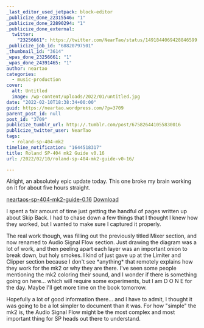 ```yaml
---
_last_editor_used_jetpack: block-editor
_publicize_done_22315546: "1"
_publicize_done_22890294: "1"
_publicize_done_external:
  twitter:
    "23256661": https://twitter.com/NearTao/status/1491844069428846599
_publicize_job_id: "68820797501"
_thumbnail_id: "3614"
_wpas_done_23256661: "1"
_wpas_done_24391465: "1"
author: neartao
categories:
  - music-production
cover:
  alt: Untitled
  image: /wp-content/uploads/2022/01/untitled.jpg
date: "2022-02-10T18:38:34+00:00"
guid: https://neartao.wordpress.com/?p=3709
parent_post_id: null
post_id: "3709"
publicize_tumblr_url: http://.tumblr.com/post/675826441055830016
publicize_twitter_user: NearTao
tags:
  - roland-sp-404-mk2
timeline_notification: "1644518317"
title: Roland SP-404 mk2 Guide v0.16
url: /2022/02/10/roland-sp-404-mk2-guide-v0-16/

---
```

Alright, an absolutely epic update today. This one broke my brain working on it for about five hours straight.

[neartaos-sp-404-mk2-guide-0.16](/wp-content/uploads/2022/02/neartaos-sp-404-mk2-guide-0.16.pdf) [Download](/wp-content/uploads/2022/02/neartaos-sp-404-mk2-guide-0.16.pdf)

I spent a fair amount of time just getting the handful of pages written up about Skip Back. I had to chase down a few things that I thought I knew how they worked, but I wanted to make sure I captured it properly.

The real work though, was filling out the previously titled Mixer section, and now renamed to Audio Signal Flow section. Just drawing the diagram was a lot of work, and then peeling apart each layer was an important onion to break down, but holy smokes. I kind of just gave up at the Limiter and Clipper section because I don't see \*anything\* that remotely explains how they work for the mk2 or why they are there. I've seen some people mentioning the mk2 coloring their sound, and I wonder if there is something going on here... which will require some experiments, but I am D O N E for the day. Maybe I'll get more time on the book tomorrow.

Hopefully a lot of good information there... and I have to admit, I thought it was going to be a lot simpler to document than it was. For how "simple" the mk2 is, the Audio Signal Flow might be the most complex and most important thing for SP heads out there to understand.
